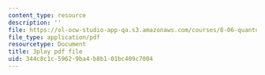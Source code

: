 ```yaml
---
content_type: resource
description: ''
file: https://ol-ocw-studio-app-qa.s3.amazonaws.com/courses/8-06-quantum-physics-iii-spring-2018/344c8c1c59629ba4b8b101bc409c7004_wULHVefheCU.pdf
file_type: application/pdf
resourcetype: Document
title: 3play pdf file
uid: 344c8c1c-5962-9ba4-b8b1-01bc409c7004
---
```

